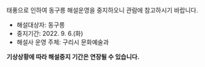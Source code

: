 태풍으로 인하여 동구릉 해설운영을 중지하오니 관람에 참고하시기 바랍니다.
- 해설대상자: 동구릉
- 중지기간: 2022. 9. 6.(화)
- 해설사 운영 주체: 구리시 문화예술과

**기상상황에 따라 해설중지 기간은 연장될 수 있습니다.**